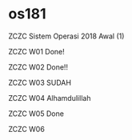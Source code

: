 # os181
ZCZC Sistem Operasi 2018 Awal (1)

ZCZC W01 Done!

ZCZC W02 Done!!

ZCZC W03 SUDAH

ZCZC W04 Alhamdulillah

ZCZC W05 Done

ZCZC W06 

